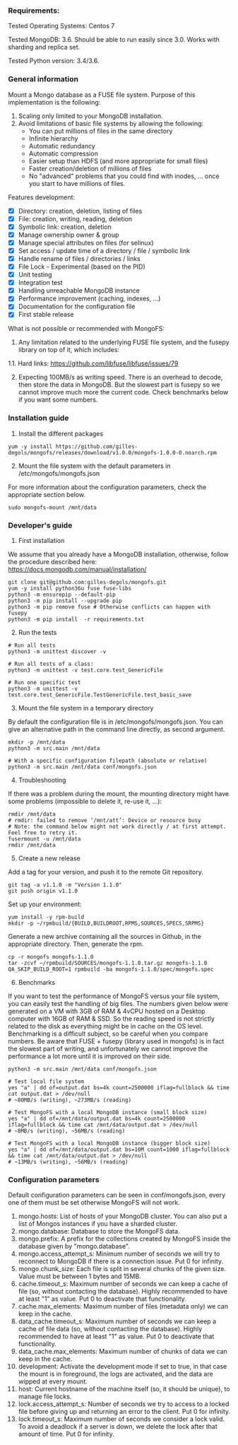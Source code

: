 ### Requirements:
Tested Operating Systems: Centos 7 

Tested MongoDB: 3.6. Should be able to run easily since 3.0. Works with sharding and replica set.

Tested Python version: 3.4/3.6.

### General information
Mount a Mongo database as a FUSE file system. Purpose of this implementation is the following:
1. Scaling only limited to your MongoDB installation.
2. Avoid limitations of basic file systems by allowing the following: 
   - You can put millions of files in the same directory
   - Infinite hierarchy
   - Automatic redundancy 
   - Automatic compression
   - Easier setup than HDFS (and more appropriate for small files)
   - Faster creation/deletion of millions of files 
   - No "advanced" problems that you could find with inodes, ... once you start to have millions of files.

Features development:
- [x] Directory: creation, deletion, listing of files
- [x] File: creation, writing, reading, deletion
- [x] Symbolic link: creation, deletion
- [x] Manage ownership owner & group
- [x] Manage special attributes on files (for selinux)
- [x] Set access / update time of a directory / file / symbolic link
- [x] Handle rename of files / directories / links
- [x] File Lock - Experimental (based on the PID)
- [x] Unit testing
- [x] Integration test
- [x] Handling unreachable MongoDB instance
- [x] Performance improvement (caching, indexes, ...)
- [x] Documentation for the configuration file
- [x] First stable release

What is not possible or recommended with MongoFS:

1. Any limitation related to the underlying FUSE file system, and the fusepy library on top of it, which includes:

  1.1. Hard links: https://github.com/libfuse/libfuse/issues/79

2. Expecting 100MB/s as writing speed. There is an overhead to decode, then store the data in MongoDB. But the slowest part is fusepy so we cannot improve much more the current code. Check benchmarks below if you want some numbers.

### Installation guide

1. Install the different packages
```
yum -y install https://github.com/gilles-degols/mongofs/releases/download/v1.0.0/mongofs-1.0.0-0.noarch.rpm
```

2. Mount the file system with the default parameters in /etc/mongofs/mongofs.json

For more information about the configuration parameters, check the appropriate section below.
```
sudo mongofs-mount /mnt/data
```


### Developer's guide

1. First installation

We assume that you already have a MongoDB installation, otherwise, follow the procedure described here: https://docs.mongodb.com/manual/installation/
```
git clone git@github.com:gilles-degols/mongofs.git
yum -y install python36u fuse fuse-libs
python3 -m ensurepip --default-pip
python3 -m pip install --upgrade pip
python3 -m pip remove fuse # Otherwise conflicts can happen with fusepy
python3 -m pip install  -r requirements.txt
```

2. Run the tests

```
# Run all tests
python3 -m unittest discover -v

# Run all tests of a class:
python3 -m unittest -v test.core.test_GenericFile

# Run one specific test
python3 -m unittest -v test.core.test_GenericFile.TestGenericFile.test_basic_save
```

3. Mount the file system in a temporary directory

By default the configuration file is in /etc/mongofs/mongofs.json. You can give an alternative path in the command line
directly, as second argument.
```
mkdir -p /mnt/data
python3 -m src.main /mnt/data

# With a specific configuration filepath (absolute or relative)
python3 -m src.main /mnt/data conf/mongofs.json
```

4. Troubleshooting

If there was a problem during the mount, the mounting directory might have some problems (impossible to delete it, re-use it, ...):
```
rmdir /mnt/data
# rmdir: failed to remove ‘/mnt/att’: Device or resource busy
# Note: the command below might not work directly / at first attempt. Feel free to retry it.
fusermount -u /mnt/data
rmdir /mnt/data
```

5. Create a new release

Add a tag for your version, and push it to the remote Git repository.
```
git tag -a v1.1.0 -m "Version 1.1.0"
git push origin v1.1.0
```

Set up your environment:
```
yum install -y rpm-build
mkdir -p ~/rpmbuild/{BUILD,BUILDROOT,RPMS,SOURCES,SPECS,SRPMS}
```

Generate a new archive containing all the sources in Github, in the appropriate directory. Then, generate the rpm.
```
cp -r mongofs mongofs-1.1.0
tar -zcvf ~/rpmbuild/SOURCES/mongofs-1.1.0.tar.gz mongofs-1.1.0
QA_SKIP_BUILD_ROOT=1 rpmbuild -ba mongofs-1.1.0/spec/mongofs.spec
```

6. Benchmarks

If you want to test the performance of MongoFS versus your file system, you can easily test the handling of big files. The numbers given below were generated on a VM with 3GB of RAM & 4vCPU hosted on a Desktop computer with 16GB of RAM & SSD. So the reading speed is not strictly related to the disk as everything might be in cache on the OS level.
Benchmarking is a difficult subject, so be careful when you compare numbers.
Be aware that FUSE + fusepy (library used in mongofs) is in fact the slowest part of writing, and unfortunately we cannot improve the performance a lot more until it is improved on their side.
```
python3 -m src.main /mnt/data conf/mongofs.json

# Test local file system
yes "a" | dd of=output.dat bs=4k count=2500000 iflag=fullblock && time cat output.dat > /dev/null
# ~80MB/s (writing), ~273MB/s (reading)

# Test MongoFS with a local MongoDB instance (small block size)
yes "a" | dd of=/mnt/data/output.dat bs=4k count=2500000 iflag=fullblock && time cat /mnt/data/output.dat > /dev/null
# ~8MB/s (writing), ~56MB/s (reading)

# Test MongoFS with a local MongoDB instance (bigger block size)
yes "a" | dd of=/mnt/data/output.dat bs=10M count=1000 iflag=fullblock && time cat /mnt/data/output.dat > /dev/null
# ~13MB/s (writing), ~56MB/s (reading)

```

### Configuration parameters

Default configuration parameters can be seen in conf/mongofs.json, every one of them must be set otherwise MongoFS will not work.

1. mongo.hosts: List of hosts of your MongoDB cluster. You can also put a list of Mongos instances if you have a sharded cluster.
2. mongo.database: Database to store the MongoFS data.
3. mongo.prefix: A prefix for the collections created by MongoFS inside the database given by "mongo.database".
4. mongo.access_attempt_s: Minimum number of seconds we will try to reconnect to MongoDB if there is a connection issue. Put 0 for infinity.
5. mongo.chunk_size: Each file is split in several chunks of the given size. Value must be between 1 bytes and 15MB.
6. cache.timeout_s: Maximum number of seconds we can keep a cache of file (so, without contacting the database). Highly recommended to have at least "1" as value. Put 0 to deactivate that functionality.
7. cache.max_elements: Maximum number of files (metadata only) we can keep in the cache.
8. data_cache.timeout_s: Maximum number of seconds we can keep a cache of file data (so, without contacting the database). Highly recommended to have at least "1" as value. Put 0 to deactivate that functionality.
9. data_cache.max_elements: Maximum number of chunks of data we can keep in the cache.
10. development: Activate the development mode if set to true, in that case the mount is in foreground, the logs are activated, and the data are wipped at every mount.
11. host: Current hostname of the machine itself (so, it should be unique), to manage file locks.
12. lock.access_attempt_s: Number of seconds we try to access to a locked file before giving up and returning an error to the client. Put 0 for infinity.
13. lock.timeout_s: Maximum number of seconds we consider a lock valid. To avoid a deadlock if a server is down, we delete the lock after that amount of time. Put 0 for infinity.



